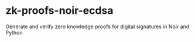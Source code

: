 # zk-proofs-noir-ecdsa
Generate and verify zero knowledge proofs for digital signatures in Noir and Python
